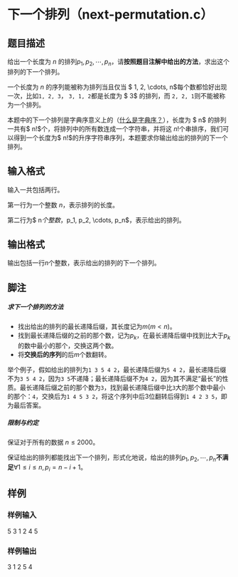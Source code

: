 # 下一个排列（next-permutation.c）

## 题目描述

给出一个长度为 $n$ 的排列$p_1, p_2, \cdots, p_n$，请**按照题目注解中给出的方法**，求出这个排列的下一个排列。

一个长度为 $n$ 的序列能被称为排列当且仅当 $ 1, 2, \cdots, n$每个数都恰好出现一次，比如`1, 2, 3`， `3, 1, 2`都是长度为 $ 3$ 的排列，而 `2, 2, 1`则不能被称为一个排列。

本题中的下一个排列是字典序意义上的（[什么是字典序？](https://zh.wikipedia.org/zh-hans/%E5%AD%97%E5%85%B8%E5%BA%8F)），长度为 $ n$ 的排列一共有$ n!$个，将排列中的所有数连成一个字符串，并将这 $n !$个串排序，我们可以得到一个长度为$ n!$的升序字符串序列，本题要求你输出给出的排列的下一个排列。

## 输入格式

输入一共包括两行。

第一行为一个整数 $n$，表示排列的长度。

第二行为$ n$个整数，$p_1, p_2, \cdots, p_n$，表示给出的排列。

## 输出格式

输出包括一行$n$个整数，表示给出的排列的下一个排列。

## 脚注

##### 求下一个排列的方法

- 找出给出的排列的最长递降后缀，其长度记为$m(m < n)$。
- 找到最长递降后缀的之前的那个数，记为$p_k$，在最长递降后缀中找到比大于$p_k$的数中最小的那个，交换这两个数。
- 将**交换后的序列**的后$m$个数翻转。

举个例子，假如给出的排列为`1 3 5 4 2`，最长递降后缀为`5 4 2`，最长递降后缀不为`3 5 4 2`，因为`3 5`不递降；最长递降后缀不为`4 2`，因为其不满足“最长”的性质。最长递降后缀之前的那个数为`3`，找到最长递降后缀中比`3`大的那个数中最小的那个：`4`，交换后为`1 4 5 3 2`，将这个序列中后3位翻转后得到`1 4 2 3 5`，即为最后答案。

##### 限制与约定

保证对于所有的数据 $n \leq 2000$。

保证给出的排列都能找出下一个排列，形式化地说，给出的排列$p_1, p_2, \cdots, p_n$**不满足**$\forall 1 \leq i \leq n, p_i = n - i + 1$。

## 样例

### 样例输入

5
3 1 2 4 5

### 样例输出

3 1 2 5 4
